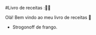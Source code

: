 ﻿#Livro de receitas ::man_cook:

Olá! Bem vindo ao meu livro de receitas :wave:

- Strogonoff de frango.